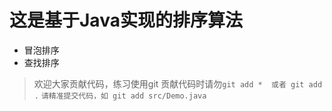 # 这是基于Java实现的排序算法
- 冒泡排序
- 查找排序

> 欢迎大家贡献代码，练习使用git
> 贡献代码时请勿``git add *  或者 git add .``
> ``请精准提交代码，如 git add src/Demo.java``